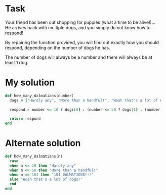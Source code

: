 # Task
Your friend has been out shopping for puppies (what a time to be alive!)... He arrives back with multiple dogs, and you simply do not know how to respond!

By repairing the function provided, you will find out exactly how you should respond, depending on the number of dogs he has.

The number of dogs will always be a number and there will always be at least 1 dog.

# My solution
```ruby
def how_many_dalmatians(number)
  dogs = ["Hardly any", "More than a handful!", "Woah that's a lot of dogs!", "101 DALMATIONS!!!"]
  
  respond = number <= 10 ? dogs[0] : (number <= 50 ? dogs[1] : (number <= 100 ? dogs[2] : dogs[3]))
  
  return respond
end
```

# Alternate solution
```ruby
def how_many_dalmatians(n)
  case
  when n <= 10 then "Hardly any"
  when n <= 50 then "More than a handful!"
  when n == 101 then "101 DALMATIONS!!!"
  else "Woah that's a lot of dogs!"
  end
end
```
